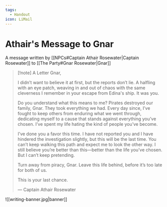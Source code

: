 ```yaml
---
tags:
  - Handout
icon: LiMail
---
```


# Athair's Message to Gnar

A message written by [[NPCs#Captain Athair Rosewater|Captain Rosewater]] to [[The Party#Gnar Rosewater|Gnar]]
>[!note] A Letter
>Gnar,
>
>I didn’t want to believe it at first, but the reports don’t lie. A halfling with an eye patch, weaving in and out of chaos with the same cleverness I remember in your escape from Edina's ship. It was you.
>
>Do you understand what this means to me? Pirates destroyed our family, Gnar. They took everything we had. Every day since, I’ve fought to keep others from enduring what we went through, dedicating myself to a cause that stands against everything you’ve chosen. I’ve spent my life hating the kind of people you’ve become.
>
>I’ve done you a favor this time. I have not reported you and I have hindered the investigation slightly, but this will be the last time. You can’t keep walking this path and expect me to look the other way. I still believe you’re better than this—better than the life you’ve chosen. But I can’t keep pretending.
>
>Turn away from piracy, Gnar. Leave this life behind, before it’s too late for both of us.
>
>This is your last chance.
>
>— Captain Athair Rosewater

![[writing-banner.jpg|banner]]
